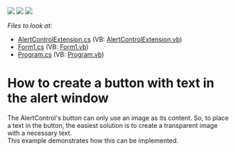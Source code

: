 <!-- default badges list -->
![](https://img.shields.io/endpoint?url=https://codecentral.devexpress.com/api/v1/VersionRange/128616334/13.1.4%2B)
[![](https://img.shields.io/badge/Open_in_DevExpress_Support_Center-FF7200?style=flat-square&logo=DevExpress&logoColor=white)](https://supportcenter.devexpress.com/ticket/details/E2077)
[![](https://img.shields.io/badge/📖_How_to_use_DevExpress_Examples-e9f6fc?style=flat-square)](https://docs.devexpress.com/GeneralInformation/403183)
<!-- default badges end -->
<!-- default file list -->
*Files to look at*:

* [AlertControlExtension.cs](./CS/WindowsApplication1/AlertControlExtension.cs) (VB: [AlertControlExtension.vb](./VB/WindowsApplication1/AlertControlExtension.vb))
* [Form1.cs](./CS/WindowsApplication1/Form1.cs) (VB: [Form1.vb](./VB/WindowsApplication1/Form1.vb))
* [Program.cs](./CS/WindowsApplication1/Program.cs) (VB: [Program.vb](./VB/WindowsApplication1/Program.vb))
<!-- default file list end -->
# How to create a button with text in the alert window


<p>The AlertControl's button can only use an image as its content. So, to place a text in the button, the easiest solution is to create a transparent image with a necessary text. <br />
This example demonstrates how this can be implemented.</p>

<br/>


